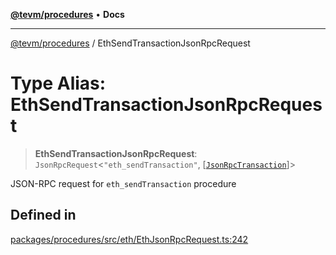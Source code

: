 [**@tevm/procedures**](../README.md) • **Docs**

***

[@tevm/procedures](../globals.md) / EthSendTransactionJsonRpcRequest

# Type Alias: EthSendTransactionJsonRpcRequest

> **EthSendTransactionJsonRpcRequest**: `JsonRpcRequest`\<`"eth_sendTransaction"`, [[`JsonRpcTransaction`](JsonRpcTransaction.md)]\>

JSON-RPC request for `eth_sendTransaction` procedure

## Defined in

[packages/procedures/src/eth/EthJsonRpcRequest.ts:242](https://github.com/qbzzt/tevm-monorepo/blob/main/packages/procedures/src/eth/EthJsonRpcRequest.ts#L242)

